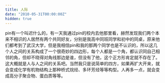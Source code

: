 ```yaml
---
title: 人际
date: "2010-05-31T00:00:00Z"
hidden: true
---
```

pin有一个叫迟什么的，有一天我通过pin的校内去他那里看，赫然发现我们两个本来不相识的人居然有两个共同好友，分别是我高中同班同学和初中的同桌，原来他们都考到了武汉大学，但是我相信pin和我的那两个同学也是不认识的，所以这几个人之间的关系构成了一个很奇妙的四边形，每个人都是一个角，都认识同自己相邻的角，但却不晓得对角线那边是谁，但没有了他，这个正方形肯定就不存在了。这大概就是人与人之间的关系吧。当然我只是说简单的四方，如果再扩大开来，就会变成化学有机物结构上那种桥式烷烃、多环芳烃等等构型。人再多一点，就会变成高分子聚合物、蛋白质等等。